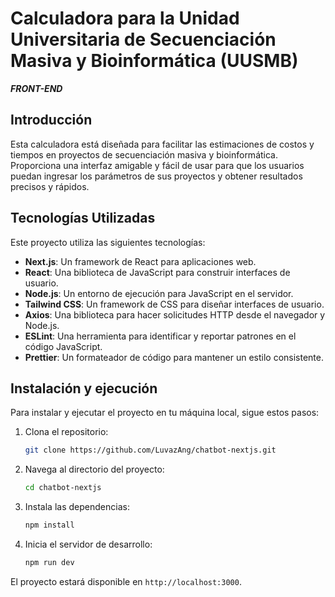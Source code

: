 # Calculadora para la Unidad Universitaria de Secuenciación Masiva y Bioinformática (UUSMB) 

***FRONT-END***

## Introducción

Esta calculadora está diseñada para facilitar las estimaciones de costos y tiempos en proyectos de secuenciación masiva y bioinformática. Proporciona una interfaz amigable y fácil de usar para que los usuarios puedan ingresar los parámetros de sus proyectos y obtener resultados precisos y rápidos.

## Tecnologías Utilizadas

Este proyecto utiliza las siguientes tecnologías:

- **Next.js**: Un framework de React para aplicaciones web.
- **React**: Una biblioteca de JavaScript para construir interfaces de usuario.
- **Node.js**: Un entorno de ejecución para JavaScript en el servidor.
- **Tailwind CSS**: Un framework de CSS para diseñar interfaces de usuario.
- **Axios**: Una biblioteca para hacer solicitudes HTTP desde el navegador y Node.js.
- **ESLint**: Una herramienta para identificar y reportar patrones en el código JavaScript.
- **Prettier**: Un formateador de código para mantener un estilo consistente.


## Instalación y ejecución

Para instalar y ejecutar el proyecto en tu máquina local, sigue estos pasos:

1. Clona el repositorio:
    ```bash
    git clone https://github.com/LuvazAng/chatbot-nextjs.git
    ```
2. Navega al directorio del proyecto:
    ```bash
    cd chatbot-nextjs
    ```
3. Instala las dependencias:
    ```bash
    npm install
    ```
4. Inicia el servidor de desarrollo:
    ```bash
    npm run dev
    ```

El proyecto estará disponible en `http://localhost:3000`.